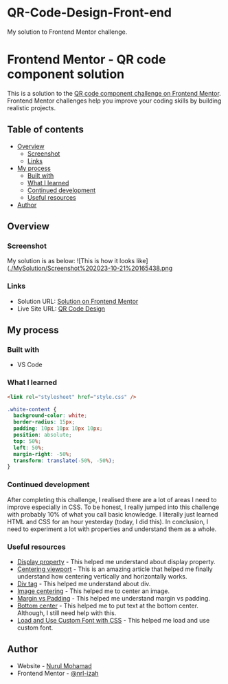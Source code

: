 # QR-Code-Design-Front-end
My solution to Frontend Mentor challenge.

# Frontend Mentor - QR code component solution

This is a solution to the [QR code component challenge on Frontend Mentor](https://www.frontendmentor.io/challenges/qr-code-component-iux_sIO_H). Frontend Mentor challenges help you improve your coding skills by building realistic projects.

## Table of contents

- [Overview](#overview)
  - [Screenshot](#screenshot)
  - [Links](#links)
- [My process](#my-process)
  - [Built with](#built-with)
  - [What I learned](#what-i-learned)
  - [Continued development](#continued-development)
  - [Useful resources](#useful-resources)
- [Author](#author)

## Overview

### Screenshot

My solution is as below:
![This is how it looks like]([./MySolution/Screenshot%202023-10-21%20165438.png](https://github.com/nrl-izah/QR-Code-Design-Front-end/blob/main/Screenshot%202023-10-21%20165438.png)

### Links

- Solution URL: [Solution on Frontend Mentor](https://www.frontendmentor.io/solutions/building-a-qr-code-design-J8ieIibd4s)
- Live Site URL: [QR Code Design]([https://your-live-site-url.com](https://nrl-izah.github.io/QR-Code-Design-Front-end/))

## My process

### Built with

- VS Code

### What I learned

```html (I just learned how to make separate stylesheet)
<link rel="stylesheet" href="style.css" />
```

```css (horizontally and vertically centered)
.white-content {
  background-color: white;
  border-radius: 15px;
  padding: 10px 10px 10px 10px;
  position: absolute;
  top: 50%;
  left: 50%;
  margin-right: -50%;
  transform: translate(-50%, -50%);
}
```

### Continued development

After completing this challenge, I realised there are a lot of areas I need to improve especially in CSS. To be honest, I really jumped into this challenge with probably 10% of what you call basic knowledge. I literally just learned HTML and CSS for an hour yesterday (today, I did this). In conclusion, I need to experiment a lot with properties and understand them as a whole.

### Useful resources

- [Display property](https://www.freecodecamp.org/news/the-css-display-property-display-none-display-table-inline-block-and-more/) - This helped me understand about display property.
- [Centering viewport](https://www.w3.org/Style/Examples/007/center.en.tmpl) - This is an amazing article that helped me finally understand how centering vertically and horizontally works.
- [Div tag](https://www.freecodecamp.org/news/html-div-what-is-a-div-tag-and-how-to-style-it-with-css/) - This helped me understand about div.
- [Image centering](https://www.w3schools.com/howto/howto_css_image_center.asp) - This helped me to center an image.
- [Margin vs Padding](https://blog.hubspot.com/website/css-margin-vs-padding#:~:text=In%20CSS%2C%20a%20margin%20is,the%20space%20inside%20an%20element.) - This helped me understand margin vs padding.
- [Bottom center](https://www.w3docs.com/tools/code-editor/5996) - This helped me to put text at the bottom center. Although, I still need help with this.
- [Load and Use Custom Font with CSS](https://www.digitalocean.com/community/tutorials/how-to-load-and-use-custom-fonts-with-css) - This helped me load and use custom font.

## Author

- Website - [Nurul Mohamad](https://www.your-site.com)
- Frontend Mentor - [@nrl-izah](https://www.frontendmentor.io/profile/nrl-izah)

